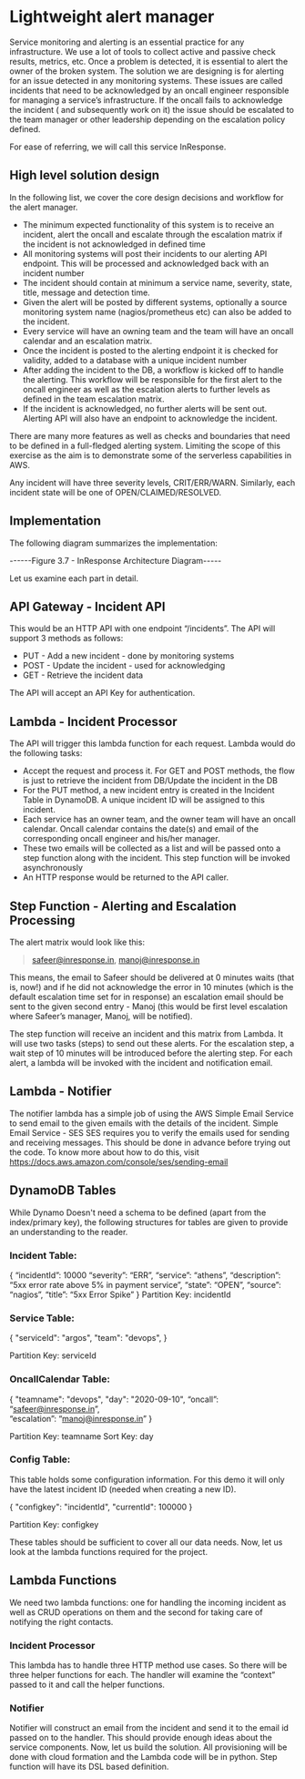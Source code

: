 # Lightweight alert manager 

Service monitoring and alerting is an essential practice for any infrastructure. We use a lot of tools to collect active and passive check results, metrics, etc. Once a problem is detected, it is essential to alert the owner of the broken system. The solution we are designing is for alerting for an issue detected in any monitoring systems. These issues are called incidents that need to be acknowledged by an oncall engineer responsible for managing a service’s infrastructure. If the oncall fails to acknowledge the incident ( and subsequently work on it) the issue should be escalated to the team manager or other leadership depending on the escalation policy defined. 

For ease of referring, we will call this service InResponse. 

## High level solution design 

In the following list, we cover the core design decisions and workflow for the alert manager. 

- The minimum expected functionality of this system is to receive an incident, alert the oncall and escalate through the escalation matrix if the incident is not acknowledged in defined time  
- All monitoring systems will post their incidents to our alerting API endpoint. This will be processed and acknowledged back with an incident number 
- The incident should contain at minimum a service name, severity, state, title, message and detection time. 
- Given the alert will be posted by different systems, optionally a source monitoring system name (nagios/prometheus etc) can also be added to the incident.  
- Every service will have an owning team and the team will have an oncall calendar and an escalation matrix. 
- Once the incident is posted to the alerting endpoint it is checked for validity, added to a database with a unique incident number 
- After adding the incident to the DB, a workflow is kicked off to handle the alerting. This workflow will be responsible for the first alert to the oncall engineer as well as the escalation alerts to further levels as defined in the team escalation matrix. 
- If the incident is acknowledged, no further alerts will be sent out. Alerting API will also have an endpoint to acknowledge the incident. 

There are many more features as well as checks and boundaries that need to be defined in a full-fledged alerting system. Limiting the scope of this exercise as the aim is to demonstrate some of the serverless capabilities in AWS. 

Any incident will have three severity levels, CRIT/ERR/WARN. Similarly, each incident state will be one of OPEN/CLAIMED/RESOLVED. 

## Implementation 

The following diagram summarizes the implementation: 
 
------Figure 3.7 - InResponse Architecture Diagram-----

Let us examine each part in detail. 
## API Gateway - Incident API 
This would be an HTTP API with one endpoint “/incidents”. The API will support 3 methods as follows: 
- PUT - Add a new incident - done by monitoring systems 
- POST - Update the incident - used for acknowledging 
- GET - Retrieve the incident data 

The API will accept an API Key for authentication. 

## Lambda - Incident Processor 

The API will trigger this lambda function for each request. Lambda would do the following tasks: 
- Accept the request and process it. For GET and POST methods, the flow is just to retrieve the incident from DB/Update the incident in the DB 
- For the PUT method, a new incident entry is created in the Incident Table in DynamoDB. A unique incident ID will be assigned to this incident. 
- Each service has an owner team, and the owner team will have an oncall calendar. Oncall calendar contains the date(s) and email of the corresponding oncall engineer and his/her manager.  
- These two emails will be collected as a list and will be passed onto a step function along with the incident. This step function will be invoked asynchronously 
- An HTTP response would be returned to the API caller. 

## Step Function - Alerting and Escalation Processing 

The alert matrix would look like this: 

> safeer@inresponse.in, manoj@inresponse.in 

This means, the email to Safeer should be delivered at 0 minutes waits (that is, now!) and if he did not acknowledge the error in 10 minutes (which is the default escalation time set for in response) an escalation email should be sent to the given second entry - Manoj (this would be first level escalation where Safeer’s manager, Manoj, will be notified). 

The step function will receive an incident and this matrix from Lambda. It will use two tasks (steps) to send out these alerts. For the escalation step, a wait step of 10 minutes will be introduced before the alerting step. For each alert, a lambda will be invoked with the incident and notification email. 

## Lambda - Notifier 

The notifier lambda has a simple job of using the AWS Simple Email Service to send email to the given emails with the details of the incident. 
Simple Email Service - SES 
SES requires you to verify the emails used for sending and receiving messages. This should be done in advance before trying out the code. To know more about how to do this, visit https://docs.aws.amazon.com/console/ses/sending-email 

## DynamoDB Tables 

While Dynamo Doesn't need a schema to be defined (apart from the index/primary key), the following structures for tables are given to provide an understanding to the reader. 

### Incident Table: 

{ 
 “incidentId”: 10000 
 “severity”: “ERR”, 
 “service”: “athens”, 
 “description”: “5xx error rate above 5% in payment service”, 
 “state”: “OPEN”, 
 “source”: “nagios”, 
 “title”: “5xx Error Spike” 
} 
Partition Key: incidentId 

### Service Table: 

{ 
 "serviceId": "argos", 
 "team": "devops", 
} 

Partition Key: serviceId 

### OncallCalendar Table: 

{ 
 "teamname": "devops", 
 "day": "2020-09-10", 
 “oncall”: “safeer@inresponse.in”,  
 “escalation”: “manoj@inresponse.in” 
} 
 
Partition Key: teamname 
Sort Key: day 

### Config Table: 

This table holds some configuration information. For this demo it will only have the latest incident ID (needed when creating a new ID). 

{ 
 "configkey": "incidentId", 
 "currentId": 100000 
} 
 
Partition Key: configkey 

These tables should be sufficient to cover all our data needs. Now, let us look at the lambda functions required for the project. 

## Lambda Functions 

We need two lambda functions: one for handling the incoming incident as well as CRUD operations on them and the second for taking care of notifying the right contacts. 

### Incident Processor 

This lambda has to handle three HTTP method use cases. So there will be three helper functions for each. The handler will examine the “context” passed to it and call the helper functions. 

### Notifier 

Notifier will construct an email from the incident and send it to the email id passed on to the handler. 
This should provide enough ideas about the service components. Now, let us build the solution. All provisioning will be done with cloud formation and the Lambda code will be in python. Step function will have its DSL based definition. 

